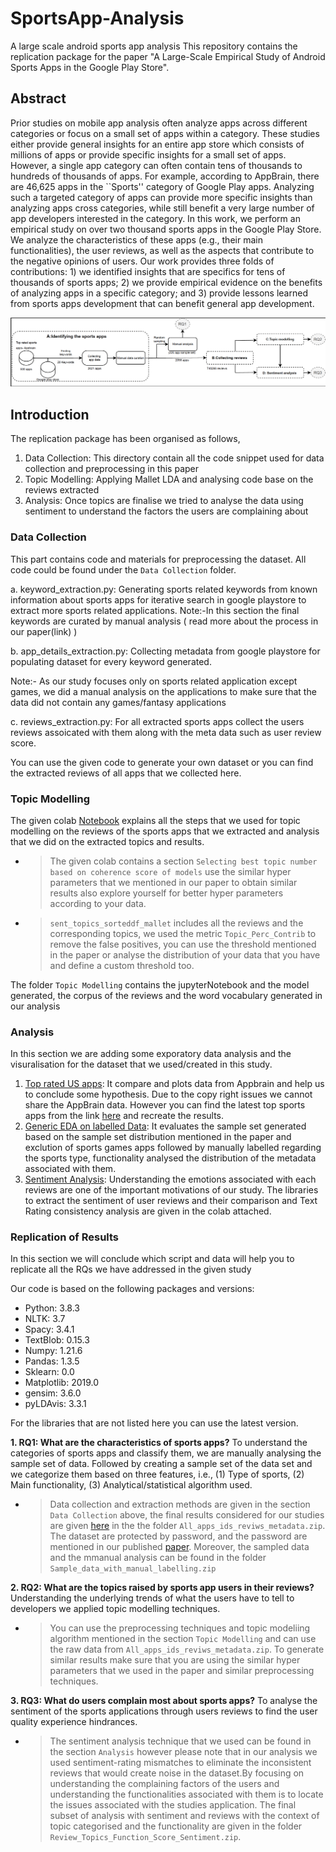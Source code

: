 # SportsApp-Analysis
A large scale android sports app analysis
This repository contains the replication package for the paper "A Large-Scale Empirical Study of Android Sports Apps in the Google Play Store".

## Abstract
Prior studies on mobile app analysis often analyze apps across different categories or focus on a small set of apps within a category. These studies either provide general insights for an entire app store which consists of millions of apps or provide specific insights for a small set of apps.
However, a single app category can often contain tens of thousands to hundreds of thousands of apps. For example, according to AppBrain, there are 46,625 apps in the ``Sports'' category of Google Play apps.
Analyzing such a targeted category of apps can provide more specific insights than analyzing apps cross categories, while still benefit a very large number of app developers interested in the category.
In this work, we perform an empirical study on over two thousand sports apps in the Google Play Store. We analyze the characteristics of these apps (e.g., their main functionalities), the user reviews, as well as the aspects that contribute to the negative opinions of users.
Our work provides three folds of contributions: 1) we identified insights that are specifics for tens of thousands of sports apps; 2) we provide empirical evidence on the benefits of analyzing apps in a specific category; and 3) provide lessons learned from sports apps development that can benefit general app development.

![An overview of our study design/ methodology](flowchart.png  "An overview of our study design/ methodology")

## Introduction 

The replication package has been organised as follows, 
1. Data Collection: This directory contain all the code snippet used for data collection and preprocessing in this paper
2. Topic Modelling: Applying Mallet LDA and analysing code base on the reviews extracted
3. Analysis: Once topics are finalise we tried to analyse the data using sentiment to understand the factors the users are complaining about

### Data Collection

This part contains code and materials for preprocessing the dataset. All code could be found under the `Data Collection` folder.

   a. keyword_extraction.py: Generating sports related keywords from known information about sports apps for iterative search in google playstore to extract more sports related applications.
      Note:-In this section the final keywords are curated by manual analysis ( read more about the process in our paper(link) )
   
   b. app_details_extraction.py: Collecting metadata from google playstore for populating dataset for every keyword generated.
   
   Note:- As our study focuses only on sports related application except games, we did a manual analysis on the applications to make sure that the data did not contain any games/fantasy applications
   
   c. reviews_extraction.py: For all extracted sports apps collect the users reviews assoicated with them along with the meta data such as user review score.

You can use the given code to generate your own dataset or you can find the extracted reviews of all apps that we collected here.

### Topic Modelling

The given colab [Notebook](https://colab.research.google.com/drive/108V8KMsTeUH4knPBoCZ1dlWeLRUNSr16?usp=sharing) explains all the steps that we used for topic modelling on the reviews of the sports apps that we extracted and analysis that we did on the extracted topics and results.

 - > The given colab contains a section `Selecting best topic number based on coherence score of models` use the similar hyper parameters that we mentioned in our paper to obtain similar results also explore yourself for better hyper parameters according to your data.
 - > `sent_topics_sorteddf_mallet` includes all the reviews and the corresponding topics, we used the metric `Topic_Perc_Contrib` to remove the false positives, you can use the threshold mentioned in the paper or analyse the distribution of your data that you have and define a custom threshold too.
 
 The folder `Topic Modelling` contains the jupyterNotebook and the model generated, the corpus of the reviews and the word vocabulary generated in our analysis

### Analysis

In this section we are adding some exporatory data analysis and the visuralisation for the dataset that we used/created in this study.

1. [Top rated US apps](https://datastudio.google.com/reporting/89dd54e3-f18d-438f-be62-651c7a572b6a): It compare and plots data from Appbrain and help us to conclude some hypothesis. Due to the copy right issues we cannot share the AppBrain data. However you can find the latest top sports apps from the link [here](https://www.appbrain.com/apps/popular/sports/#) and recreate the results.
2. [Generic EDA on labelled Data](https://datastudio.google.com/reporting/d40a3824-b681-4560-915f-c52d79676b52): It evaluates the sample set generated  based on the sample set distribution mentioned in the paper and exclution of sports games apps followed by  manually labelled regarding the sports type, functionality analysed the distribution of the metadata associated with them.
3. [Sentiment Analysis](https://colab.research.google.com/drive/1xKugiEADKr_3CbbPbQKmxLdK_oaZDzLU?usp=sharing): Understanding the emotions associated with each reviews are one of the important motivations of our study. The libraries to extract the sentiment of user reviews and their comparison and Text Rating consistency analysis are given in the colab attached.

### Replication of Results



In this section we will conclude which script and data will help you to replicate all the RQs we have addressed in the given study 

Our code is based on the following packages and versions: 

- Python: 3.8.3
- NLTK: 3.7
- Spacy: 3.4.1
- TextBlob: 0.15.3
- Numpy: 1.21.6
- Pandas: 1.3.5
- Sklearn: 0.0
- Matplotlib: 2019.0
- gensim: 3.6.0
- pyLDAvis: 3.3.1

For the libraries that are not listed here you can use the latest version.

**1.   RQ1: What are the characteristics of sports apps?**
To understand the categories of sports apps and classify them, we are manually analysing the sample set of data. Followed by creating a sample set of the data set and we categorize them based on three features, i.e., (1) Type of sports, (2) Main functionality, (3) Analytical/statistical algorithm used.

- > Data collection and extraction methods are given in the section `Data Collection` above, the final results considered for our studies are given [here](https://zenodo.org/record/7042024#.YxYbrOzMK3J) in the the folder `All_apps_ids_reviws_metadata.zip`. The dataset are protected by password, and the password are mentioned in our published [paper](). 
Moreover, the sampled data and the mmanual analysis can be found in the folder `Sample_data_with_manual_labelling.zip`

**2.   RQ2: What are the topics raised by sports app users in their reviews?**
Understanding the underlying trends of what the users have to tell to developers we applied topic modelling techniques. 

- > You can use the preprocessing techniques and topic modeliing algorithm mentioned in the section `Topic Modelling` and can use the raw data from `All_apps_ids_reviws_metadata.zip`. To generate similar results make sure that you are using the similar hyper parameters that we used in the paper and similar preprocessing techniques.


**3.   RQ3: What do users complain most about sports apps?**
To analyse the sentiment of the sports applications through users reviews to find the user quality experience hindrances.

- > The sentiment analysis technique that we used can be found in the section `Analysis` however please note that in our analysis we used sentiment-rating mismatches to eliminate the inconsistent reviews that would create noise in the dataset.By focusing on understanding the complaining factors of the users and understanding the functionalities associated with them is to locate the issues associated with the studies application. The final subset of analysis with sentiment and reviews with the context of topic categorised and the functionality are given in the folder `Review_Topics_Function_Score_Sentiment.zip`.

